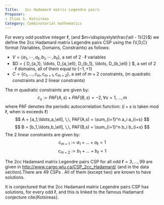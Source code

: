 ```yaml
---
Title:   2cc Hadamard matrix Legendre pairs
Proposer:
- Ilias S. Kotsireas
Category: Combinatorial mathematics
---
```



For every odd positive integer $\ell$, (and $m=\displaystyle\frac{\ell - 1}{2}$) 
we define the 2cc Hadamard matrix Legendre pairs CSP
using the \{V,D,C\} format (Variables, Domains, Constraints) as follows:

* $V = \{ a_1, \cdots, a_\ell, b_1, \cdots, b_\ell \}$,  a set of $2 \cdot \ell$ variables 
* $D = \{ D_{a_1}, \ldots, D_{a_\ell}, D_{b_1}, \ldots, D_{b_\ell} \} $, a set of $2 \cdot \ell$ domains, all of them equal to $\{-1,+1\}$
* $C = \{ c_1, \ldots, c_{m}, c_{m+1}, c_{m+2} \}$,  a set of $m+2$ constraints, ($m$ quadratic constraints and 2 linear constraints)


The $m$ quadratic constraints are given by:
$$
        c_s := PAF(A,s)+PAF(B,s)=-2, \forall s=1,\ldots,m
$$
where PAF denotes the periodic autocorrelation function:  ($i+s$ is taken mod $\ell$, when is exceeds $\ell$)
$$
        A = [a_1,\ldots,a_\ell], \,\, PAF(A,s) = \sum_{i=1}^n a_i a_{i+s}
$$
$$
        B = [b_1,\ldots,b_\ell], \,\, PAF(B,s) = \sum_{i=1}^n b_i b_{i+s}
$$
The $2$ linear constraints are given by:
$$
    c_{m+1} := a_1 + \ldots + a_\ell = 1
$$
$$
    c_{m+2} := b_1 + \ldots + b_\ell = 1
$$

The 2cc Hadamard matrix Legendre pairs CSP for all odd $\ell = 3,\ldots,99$ are given in http://www.cargo.wlu.ca/CSP_2cc_Hadamard/ (and in the data section).There are 49 CSPs . All of them (except two) are known to have solutions.

It is conjectured that the 2cc Hadamard matrix Legendre pairs CSP has solutions, for every odd $\ell$, and this is linked to the famous Hadamard conjecture cite{Kotsireas}.
